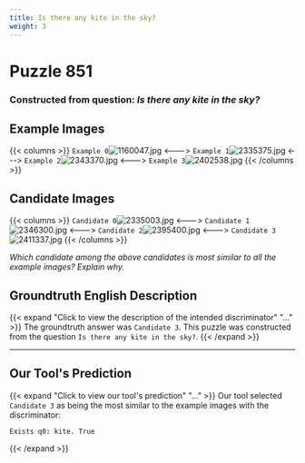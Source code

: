 ```yaml
---
title: Is there any kite in the sky?
weight: 3
---
```


# Puzzle 851
### Constructed from question: _Is there any kite in the sky?_


## Example Images
{{< columns >}}
`Example 0`![1160047.jpg](/gqa_images/1160047.jpg)
<--->
`Example 1`![2335375.jpg](/gqa_images/2335375.jpg)
<--->
`Example 2`![2343370.jpg](/gqa_images/2343370.jpg)
<--->
`Example 3`![2402538.jpg](/gqa_images/2402538.jpg)
{{< /columns >}}

## Candidate Images
{{< columns >}}
`Candidate 0`![2335003.jpg](/gqa_images/2335003.jpg)
<--->
`Candidate 1`![2346300.jpg](/gqa_images/2346300.jpg)
<--->
`Candidate 2`![2395400.jpg](/gqa_images/2395400.jpg)
<--->
`Candidate 3`![2411337.jpg](/gqa_images/2411337.jpg)
{{< /columns >}}

*Which candidate among the above candidates is most similar to all the example images? Explain why.*

## Groundtruth English Description

{{< expand "Click to view the description of the intended discriminator" "..." >}}
The groundtruth answer was `Candidate 3`. This puzzle was constructed from the question `Is there any kite in the sky?`.
{{< /expand >}}

---

## Our Tool's Prediction

{{< expand "Click to view our tool's prediction" "..." >}}
Our tool selected `Candidate 3` as being the most similar to the example images with the discriminator:
```plaintext
Exists q0: kite. True
```
{{< /expand >}}
